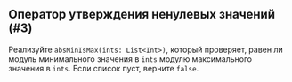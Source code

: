 ## Оператор утверждения ненулевых значений (#3)

Реализуйте `absMinIsMax(ints: List<Int>)`, который проверяет, равен ли модуль минимального значения в `ints` модулю максимального значения в `ints`. Если список пуст, верните `false`.